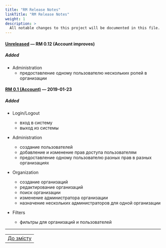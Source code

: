 ```yaml
---
title: "RM Release Notes"
linkTitle: "RM Release Notes"
weight: 1
description: >
  All notable changes to this project will be documented in this file.
---
```


#### [Unreleased] &mdash; RM 0.12 (Account improves) 

##### Added

- Administration
  - предоставление одному пользователю нескольких ролей в организации

#### [RM 0.1 (Account)] &mdash; 2019-01-23  

##### Added

- Login/Logout
    - вход в систему
    - выход из системы

- Administration
    - создание пользователей
    - добавление и изменение прав доступа пользователям
    - предоставление одному пользователю разных прав в разных организациях

- Organization
    - создание организаций
    - редактирование организаций
    - поиск организации
    - изменение администратора организации
    - назначение нескольких администраторов для одной организации

- Filters
  - фильтры для организаций и пользователей
___

| |
|-|
| [До змісту](../ToC.md) |

[Unreleased]: https://gitlab.rmsoft.io/rm-soft/rm-api/commits/RES-354-be-bulk-upload-permissions-and-roles
[RM 0.1 (Account)]: https://gitlab.rmsoft.io/rm-soft/rm-api/commits/release-0.1
